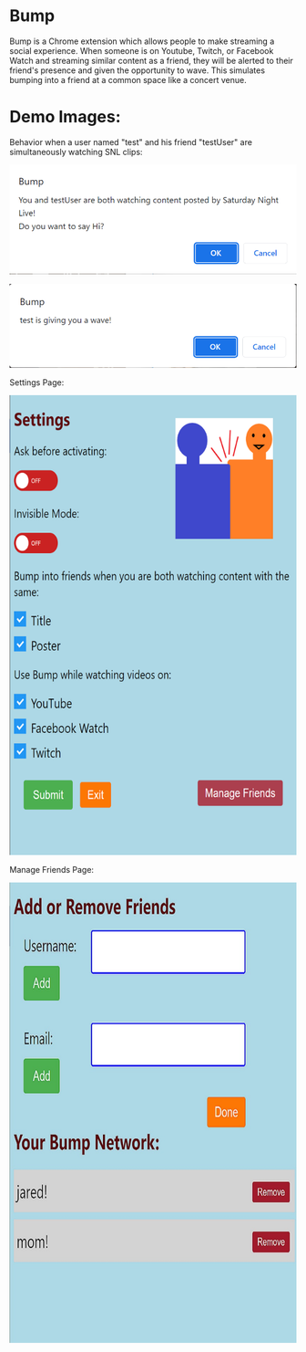# Bump

Bump is a Chrome extension which allows people to make streaming a social experience. When someone is on Youtube, Twitch, or Facebook Watch and streaming similar content as a friend, they will be alerted to their friend's presence and given the opportunity to wave. This simulates bumping into a friend at a common space like a concert venue.

# Demo Images:


Behavior when a user named "test" and his friend "testUser" are simultaneously watching SNL clips:

![Contact alert](./README_IMAGES/contact.png)

![Wave alert](./README_IMAGES/wave.png)


Settings Page:

![Settings](./README_IMAGES/settings.png)


Manage Friends Page:

![Friends](./README_IMAGES/friends.jpg)






